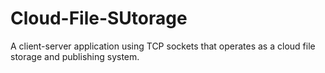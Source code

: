 # Cloud-File-SUtorage
A client-server application using TCP sockets that operates as a cloud file storage and publishing system.

